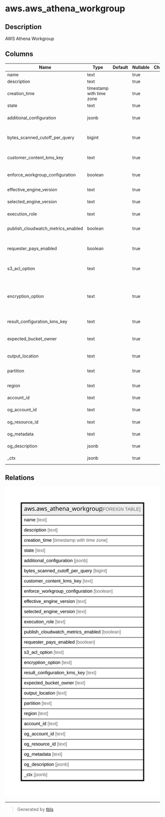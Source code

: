 # aws.aws_athena_workgroup

## Description

AWS Athena Workgroup

## Columns

| Name | Type | Default | Nullable | Children | Parents | Comment |
| ---- | ---- | ------- | -------- | -------- | ------- | ------- |
| name | text |  | true |  |  | The workgroup name. |
| description | text |  | true |  |  | The workgroup description. |
| creation_time | timestamp with time zone |  | true |  |  | The date and time the workgroup was created. |
| state | text |  | true |  |  | The state of the workgroup. |
| additional_configuration | jsonb |  | true |  |  | Specifies a user defined JSON string that is passed to the notebook engine. |
| bytes_scanned_cutoff_per_query | bigint |  | true |  |  | The upper data usage limit (cutoff) for the amount of bytes a single query in a workgroup is allowed to scan. |
| customer_content_kms_key | text |  | true |  |  | Specifies the KMS key that is used to encrypt the user's data stores in Athena. |
| enforce_workgroup_configuration | boolean |  | true |  |  | If set to "true", the settings for the workgroup override client-side settings. |
| effective_engine_version | text |  | true |  |  | The engine version on which the query runs. |
| selected_engine_version | text |  | true |  |  | The engine version requested by the user. |
| execution_role | text |  | true |  |  | Role used in a notebook session for accessing the user's resources. |
| publish_cloudwatch_metrics_enabled | boolean |  | true |  |  | Indicates that the Amazon CloudWatch metrics are enabled for the workgroup. |
| requester_pays_enabled | boolean |  | true |  |  | If set to true, allows members assigned to a workgroup to reference Amazon S3 Requester Pays buckets in queries. |
| s3_acl_option | text |  | true |  |  | The Amazon S3 canned ACL that Athena should specify when storing query results. |
| encryption_option | text |  | true |  |  | Indicates whether Amazon S3 server-side encryption with Amazon S3-managed keys (SSE_S3), server-side encryption with KMS-managed keys (SSE_KMS), or client-side encryption with KMS-managed keys (CSE_KMS) is used. |
| result_configuration_kms_key | text |  | true |  |  | For SSE_KMS and CSE_KMS, this is the KMS key ARN or ID. |
| expected_bucket_owner | text |  | true |  |  | The Amazon Web Services account ID that you expect to be the owner of the Amazon S3 bucket specified by ResultConfiguration$OutputLocation. |
| output_location | text |  | true |  |  | The location in Amazon S3 where your query results are stored. |
| partition | text |  | true |  |  | The AWS partition in which the resource is located (aws, aws-cn, or aws-us-gov). |
| region | text |  | true |  |  | The AWS Region in which the resource is located. |
| account_id | text |  | true |  |  | The AWS Account ID in which the resource is located. |
| og_account_id | text |  | true |  |  | The Platform Account ID in which the resource is located. |
| og_resource_id | text |  | true |  |  | The unique ID of the resource in opengovernance. |
| og_metadata | text |  | true |  |  | Platform Metadata of the AWS resource. |
| og_description | jsonb |  | true |  |  | The full model description of the resource |
| _ctx | jsonb |  | true |  |  | Steampipe context in JSON form, e.g. connection_name. |

## Relations

![er](aws.aws_athena_workgroup.svg)

---

> Generated by [tbls](https://github.com/k1LoW/tbls)
